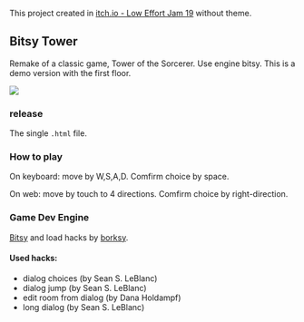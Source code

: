 This project created in [itch.io - Low Effort Jam 19](https://hundun.itch.io/bitsy-tower) without theme.

## Bitsy Tower

Remake of a classic game, Tower of the Sorcerer. Use engine bitsy. This is a demo version with the first floor.

![](./screenshots/0.jpg)

### release

The single `.html` file.

### How to play

On keyboard: move by W,S,A,D. Comfirm choice by space.

On web: move by touch to 4 directions. Comfirm choice by right-direction.

### Game Dev Engine

[Bitsy](https://make.bitsy.org/) and load hacks by [borksy](https://ayolland.itch.io/borksy).

#### Used hacks:
- dialog choices (by Sean S. LeBlanc)
- dialog jump (by Sean S. LeBlanc)
- edit room from dialog (by Dana Holdampf)
- long dialog (by Sean S. LeBlanc)